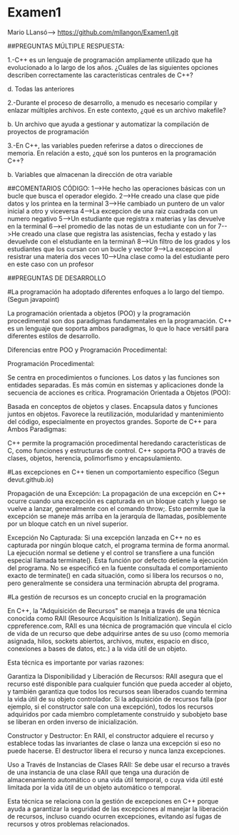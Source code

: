 # Examen1
Mario LLansó--> https://github.com/mllangon/Examen1.git

##PREGUNTAS MÚLTIPLE RESPUESTA:

1.-C++ es un lenguaje de programación ampliamente utilizado que ha evolucionado a lo largo de los años. ¿Cuáles de las siguientes opciones describen 
   correctamente las características centrales de C++?

d. Todas las anteriores

2.-Durante el proceso de desarrollo, a menudo es necesario compilar y enlazar múltiples archivos. En este contexto, ¿qué es un archivo makefile?

b. Un archivo que ayuda a gestionar y automatizar la compilación de proyectos de programación

3.-En C++, las variables pueden referirse a datos o direcciones de memoria. En relación a esto, ¿qué son los punteros en la programación C++?

b. Variables que almacenan la dirección de otra variable

##COMENTARIOS CÓDIGO:
1-->He hecho las operaciones básicas con un bucle que busca el operador elegido.
2-->He creado una clase que pide datos y los printea en la terminal
3-->He cambiado un puntero de un valor inicial a otro y viceversa
4-->La excepcion de una raiz cuadrada con un numero negativo
5-->Un estudiante que registra x materias y las devuelve en la terminal
6-->el promedio de las notas de un estudiante con un for
7-->He creado una clase que registra las asistencias, fecha y estado y las devuelvde con el elstudiante en la terminañ
8-->Un filtro de los grados y los estudiantes que los cursan con un bucle y vector
9-->La excepcion al resistrar una materia dos veces
10-->Una clase como la del estudiante pero en este caso con un profesor

##PREGUNTAS DE DESARROLLO

#La programación ha adoptado diferentes enfoques a lo largo del tiempo.
(Segun javapoint)

La programación orientada a objetos (POO) y la programación procedimental son dos paradigmas fundamentales en la programación. C++ es un lenguaje que soporta ambos paradigmas, lo que lo hace versátil para diferentes estilos de desarrollo.

Diferencias entre POO y Programación Procedimental:

Programación Procedimental:

Se centra en procedimientos o funciones.
Los datos y las funciones son entidades separadas.
Es más común en sistemas y aplicaciones donde la secuencia de acciones es crítica.
Programación Orientada a Objetos (POO):

Basada en conceptos de objetos y clases.
Encapsula datos y funciones juntos en objetos.
Favorece la reutilización, modularidad y mantenimiento del código, especialmente en proyectos grandes.
Soporte de C++ para Ambos Paradigmas:

C++ permite la programación procedimental heredando características de C, como funciones y estructuras de control.
C++ soporta POO a través de clases, objetos, herencia, polimorfismo y encapsulamiento.


#Las excepciones en C++ tienen un comportamiento específico
(Segun devut.github.io)

Propagación de una Excepción: La propagación de una excepción en C++ ocurre cuando una excepción es capturada en un bloque catch y luego se vuelve a lanzar, generalmente con el comando throw;. Esto permite que la excepción se maneje más arriba en la jerarquía de llamadas, posiblemente por un bloque catch en un nivel superior​​.

Excepción No Capturada: Si una excepción lanzada en C++ no es capturada por ningún bloque catch, el programa termina de forma anormal. La ejecución normal se detiene y el control se transfiere a una función especial llamada terminate(). Esta función por defecto detiene la ejecución del programa. No se especificó en la fuente consultada el comportamiento exacto de terminate() en cada situación, como si libera los recursos o no, pero generalmente se considera una terminación abrupta del programa.

#La gestión de recursos es un concepto crucial en la programación

En C++, la "Adquisición de Recursos" se maneja a través de una técnica conocida como RAII (Resource Acquisition Is Initialization). Según cppreference.com, RAII es una técnica de programación que vincula el ciclo de vida de un recurso que debe adquirirse antes de su uso (como memoria asignada, hilos, sockets abiertos, archivos, mutex, espacio en disco, conexiones a bases de datos, etc.) a la vida útil de un objeto​​.

Esta técnica es importante por varias razones:

Garantiza la Disponibilidad y Liberación de Recursos: RAII asegura que el recurso esté disponible para cualquier función que pueda acceder al objeto, y también garantiza que todos los recursos sean liberados cuando termina la vida útil de su objeto controlador. Si la adquisición de recursos falla (por ejemplo, si el constructor sale con una excepción), todos los recursos adquiridos por cada miembro completamente construido y subobjeto base se liberan en orden inverso de inicialización​​.

Constructor y Destructor: En RAII, el constructor adquiere el recurso y establece todas las invariantes de clase o lanza una excepción si eso no puede hacerse. El destructor libera el recurso y nunca lanza excepciones​​.

Uso a Través de Instancias de Clases RAII: Se debe usar el recurso a través de una instancia de una clase RAII que tenga una duración de almacenamiento automático o una vida útil temporal, o cuya vida útil esté limitada por la vida útil de un objeto automático o temporal​​.

Esta técnica se relaciona con la gestión de excepciones en C++ porque ayuda a garantizar la seguridad de las excepciones al manejar la liberación de recursos, incluso cuando ocurren excepciones, evitando así fugas de recursos y otros problemas relacionados.
